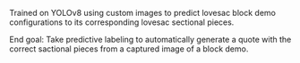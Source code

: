 Trained on YOLOv8 using custom images to predict lovesac block demo configurations to its corresponding lovesac sectional pieces. 

End goal: Take predictive labeling to automatically generate a quote with the correct sactional pieces from a captured image of a block demo.
